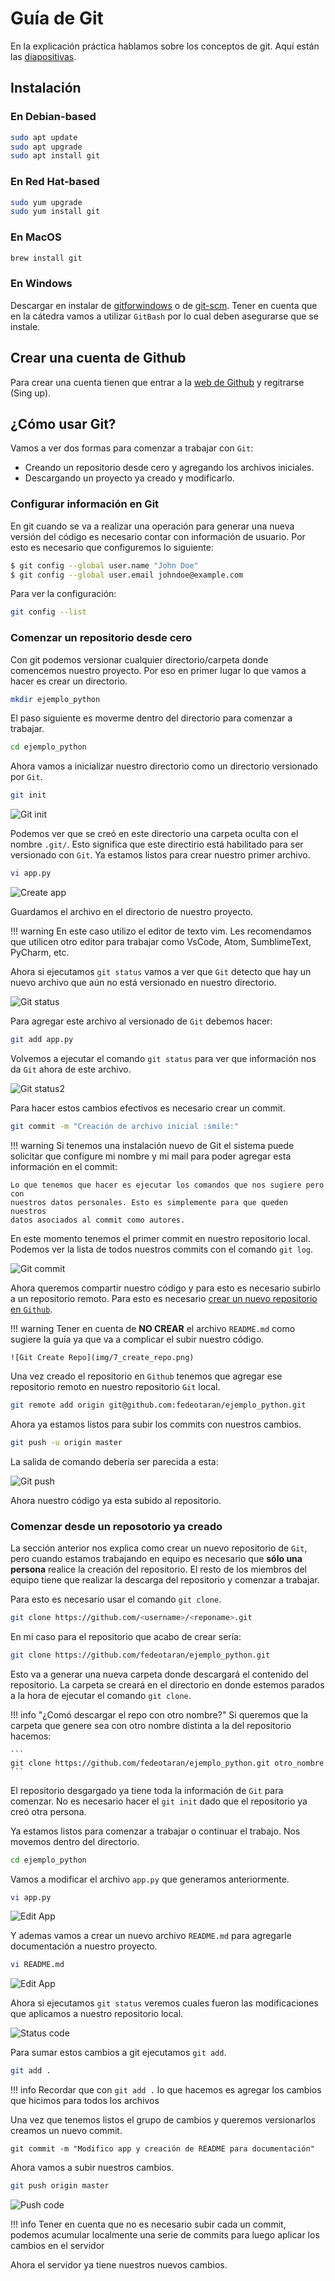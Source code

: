 Guía de Git
===========

En la explicación práctica hablamos sobre los conceptos de git. Aquí están las
[diapositivas](https://docs.google.com/presentation/d/1pQyjBfV_tz7M2PCS3nvcnHsRaJmJaWhbYeIzzddTfVA/edit?usp=sharing).

## Instalación

### En Debian-based

```bash
sudo apt update
sudo apt upgrade
sudo apt install git
```

### En Red Hat-based

```bash
sudo yum upgrade
sudo yum install git
```

### En MacOS

```bash
brew install git
```

### En Windows

Descargar en instalar de [gitforwindows](https://gitforwindows.org/) o de
[git-scm](https://git-scm.com/download/win). Tener en cuenta que en la cátedra
vamos a utilizar `GitBash` por lo cual deben asegurarse que se instale.

## Crear una cuenta de Github

Para crear una cuenta tienen que entrar a la
[web de Github](https://github.com/) y regitrarse (Sing up).

## ¿Cómo usar Git?

Vamos a ver dos formas para comenzar a trabajar con `Git`:

- Creando un repositorio desde cero y agregando los archivos iniciales.
- Descargando un proyecto ya creado y modificarlo.

### Configurar información en Git

En git cuando se va a realizar una operación para generar una nueva versión del
código es necesario contar con información de usuario. Por esto es necesario que
configuremos lo siguiente:

```bash
$ git config --global user.name "John Doe"
$ git config --global user.email johndoe@example.com
```

Para ver la configuración:

```bash
git config --list
```

### Comenzar un repositorio desde cero

Con git podemos versionar cualquier directorio/carpeta donde comencemos nuestro
proyecto. Por eso en primer lugar lo que vamos a hacer es crear un directorio.

```bash
mkdir ejemplo_python
```

El paso siguiente es moverme dentro del directorio para comenzar a trabajar.

```bash
cd ejemplo_python
```

Ahora vamos a inicializar nuestro directorio como un directorio versionado por
`Git`.

```bash
git init
```

![Git init](img/1_git_init.png)

Podemos ver que se creó en este directorio una carpeta oculta con el nombre
`.git/`. Esto significa que este directirio está habilitado para ser versionado
con `Git`. Ya estamos listos para crear nuestro primer archivo.

```bash
vi app.py
```

![Create app](img/2_create_app.png)

Guardamos el archivo en el directorio de nuestro proyecto.

!!! warning
    En este caso utilizo el editor de texto vim. Les recomendamos que utilicen
    otro editor para trabajar como VsCode, Atom, SumblimeText, PyCharm, etc.

Ahora si ejecutamos `git status` vamos a ver que `Git` detecto que hay un nuevo
archivo que aún no está versionado en nuestro directorio.

![Git status](img/3_git_status.png)

Para agregar este archivo al versionado de `Git` debemos hacer:

```bash
git add app.py
```

Volvemos a ejecutar el comando `git status` para ver que información nos da
`Git` ahora de este archivo.

![Git status2](img/4_git_status.png)

Para hacer estos cambios efectivos es necesario crear un commit.

```bash
git commit -m "Creación de archivo inicial :smile:"
```

!!! warning
    Si tenemos una instalación nuevo de Git el sistema puede solicitar que
    configure mi nombre y mi mail para poder agregar esta información en el
    commit:

    Lo que tenemos que hacer es ejecutar los comandos que nos sugiere pero con
    nuestros datos personales. Esto es simplemente para que queden nuestros
    datos asociados al commit como autores.

En este momento tenemos el primer commit en nuestro repositorio local.
Podemos ver la lista de todos nuestros commits con el comando `git log`.

![Git commit](img/6_git_commit_log.png)

Ahora queremos compartir nuestro código y para esto es necesario subirlo a un
repositorio remoto. Para esto es necesario [crear un nuevo repositorio en
`Github`](https://help.github.com/es/enterprise/2.17/user/github/getting-started-with-github/create-a-repo).

!!! warning
    Tener en cuenta de **NO CREAR** el archivo `README.md` como sugiere la guía
    ya que va a complicar el subir nuestro código.

    ![Git Create Repo](img/7_create_repo.png)

Una vez creado el repositorio en `Github` tenemos que agregar ese repositorio
remoto en nuestro repositorio `Git` local.

```bash
git remote add origin git@github.com:fedeotaran/ejemplo_python.git
```

Ahora ya estamos listos para subir los commits con nuestros cambios.

```bash
git push -u origin master
```

La salida de comando debería ser parecida a esta:

![Git push](img/8_git_push.png)

Ahora nuestro código ya esta subido al repositorio.

### Comenzar desde un reposotorio ya creado

La sección anterior nos explica como crear un nuevo repositorio de `Git`, pero
cuando estamos trabajando en equipo es necesario que **sólo una persona**
realice la creación del repositorio. El resto de los miembros del equipo tiene
que realizar la descarga del repositorio y comenzar a trabajar.

Para esto es necesario usar el comando `git clone`.

```bash
git clone https://github.com/<username>/<reponame>.git
```

En mi caso para el repositorio que acabo de crear sería:

```bash
git clone https://github.com/fedeotaran/ejemplo_python.git
```

Esto va a generar una nueva carpeta donde descargará el contenido del
repositorio. La carpeta se creará en el directorio en donde estemos parados
a la hora de ejecutar el comando `git clone`.

!!! info "¿Comó descargar el repo con otro nombre?"
    Si queremos que la carpeta que genere sea con otro nombre distinta a la del
    repositorio hacemos:

    ```
    git clone https://github.com/fedeotaran/ejemplo_python.git otro_nombre
    ```

El repositorio desgargado ya tiene toda la información de `Git` para comenzar.
No es necesario hacer el `git init` dado que el repositorio ya creó otra
persona.

Ya estamos listos para comenzar a trabajar o continuar el trabajo. Nos movemos
dentro del directorio.

```bash
cd ejemplo_python
```

Vamos a modificar el archivo `app.py` que generamos anteriormente.

```bash
vi app.py
```

![Edit App](img/9_edit_app.png)

Y ademas vamos a crear un nuevo archivo `README.md` para agregarle documentación
a nuestro proyecto.

```bash
vi README.md
```

![Edit App](img/10_create_readme.png)

Ahora si ejecutamos `git status` veremos cuales fueron las modificaciones que
aplicamos a nuestro repositorio local.

![Status code](img/11_status.png)

Para sumar estos cambios a git ejecutamos `git add`.

```bash
git add .
```

!!! info
    Recordar que con `git add .` lo que hacemos es agregar los cambios que
    hicimos para todos los archivos

Una vez que tenemos listos el grupo de cambios y queremos versionarlos creamos
un nuevo commit.

```
git commit -m "Modifico app y creación de README para documentación"
```

Ahora vamos a subir nuestros cambios.

```bash
git push origin master
```

![Push code](img/12_push.png)

!!! info
    Tener en cuenta que no es necesario subir cada un commit, podemos acumular
    localmente una serie de commits para luego aplicar los cambios en el
    servidor

Ahora el servidor ya tiene nuestros nuevos cambios.
